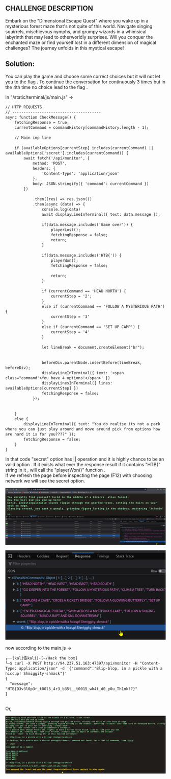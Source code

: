 ## CHALLENGE DESCRIPTION<br>
Embark on the "Dimensional Escape Quest" where you wake up in a mysterious forest maze that's not quite of this world. Navigate singing squirrels, mischievous nymphs, and grumpy wizards in a whimsical labyrinth that may lead to otherworldly surprises. Will you conquer the enchanted maze or find yourself lost in a different dimension of magical challenges? The journey unfolds in this mystical escape!

## Solution:<br>
You can play the game and choose some correct choices but it will not let you to the flag .
To continue the conversation for continuously 3 times but in the 4th time no choice lead to the flag .

In "/static/terminal/js/main.js" ->

```
// HTTP REQUESTS
// ---------------------------------------
async function CheckMessage() {
    fetchingResponse = true;
    currentCommand = commandHistory[commandHistory.length - 1];

    // Main imp line

    if (availableOptions[currentStep].includes(currentCommand) || availableOptions['secret'].includes(currentCommand)) {
        await fetch('/api/monitor', {
            method: 'POST',
            headers: {
                'Content-Type': 'application/json'
            },
            body: JSON.stringify({ 'command': currentCommand })
        })

            .then((res) => res.json())
            .then(async (data) => {
                console.log(data)
                await displayLineInTerminal({ text: data.message });

                if(data.message.includes('Game over')) {
                    playerLost();
                    fetchingResponse = false;
                    return;
                }

                if(data.message.includes('HTB{')) {
                    playerWon();
                    fetchingResponse = false;

                    return;
                }

                if (currentCommand == 'HEAD NORTH') {
                    currentStep = '2';
                }
                else if (currentCommand == 'FOLLOW A MYSTERIOUS PATH') {
                    currentStep = '3'
                }
                else if (currentCommand == 'SET UP CAMP') {
                    currentStep = '4'
                }

                let lineBreak = document.createElement("br");


                beforeDiv.parentNode.insertBefore(lineBreak, beforeDiv);
                displayLineInTerminal({ text: '<span class="command">You have 4 options!</span>' })
                displayLinesInTerminal({ lines: availableOptions[currentStep] })
                fetchingResponse = false;
            });


    }
    else {
        displayLineInTerminal({ text: "You do realise its not a park where you can just play around and move around pick from options how are hard it is for you????" });
        fetchingResponse = false;
    }
}
```
In that code "secret" option has || operation and it is highly chance to be an valid option . If it exists what ever the response result if it contains "HTB{" string in it , will call the "playerWon()" function .<br>
If we refresh the page before inspecting the page (F12) with choosing network we will see the secret option.

![Inspect](images/one.png)

![Response](images/two.png)

now according to the main.js ->
```
┌──(kali㉿kali)-[~/Hack the box]
└─$ curl -X POST http://94.237.51.163:47397/api/monitor -H "Content-Type: application/json" -d '{"command":"Blip-blop, in a pickle with a hiccup! Shmiggity-shmack"}'
{
  "message": "HTB{D3v3l0p3r_t00l5_4r3_b35t__t0015_wh4t_d0_y0u_Th1nk??}"
}
       
```
Or, 

![Flag](images/three.png)